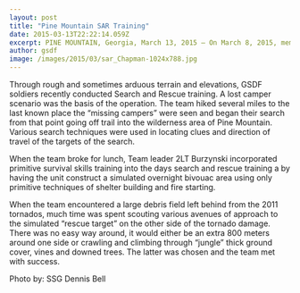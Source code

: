 ```yaml
---
layout: post
title: "Pine Mountain SAR Training"
date: 2015-03-13T22:22:14.059Z
excerpt: PINE MOUNTAIN, Georgia, March 13, 2015 – On March 8, 2015, members of the Georgia State Defense Force (GSDF) Headquarters, 4th Battalion, 5th Brigade conducted Search and Rescue Training in Pine Mountain, Georgia.
author: gsdf
image: /images/2015/03/sar_Chapman-1024x788.jpg
---
```





Through rough and sometimes arduous terrain and elevations, GSDF soldiers recently conducted Search and Rescue training. A lost camper scenario was the basis of the operation. The team hiked several miles to the last known place the “missing campers” were seen and began their search from that point going off trail into the wilderness area of Pine Mountain. Various search techniques were used in locating clues and direction of travel of the targets of the search.
  
When the team broke for lunch, Team leader 2LT Burzynski incorporated primitive survival skills training into the days search and rescue training a by having the unit construct a simulated overnight bivouac area using only primitive techniques of shelter building and fire starting.
  
When the team encountered a large debris field left behind from the 2011 tornados, much time was spent scouting various avenues of approach to the simulated “rescue target” on the other side of the tornado damage. There was no easy way around, it would either be an extra 800 meters around one side or crawling and climbing through “jungle” thick ground cover, vines and downed trees. The latter was chosen and the team met with success.
  
Photo by: SSG Dennis Bell 